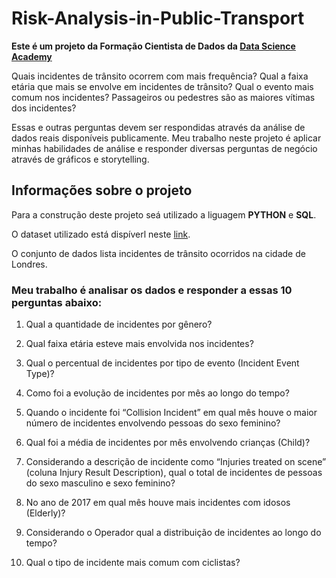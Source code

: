 # Risk-Analysis-in-Public-Transport
**Este é um projeto da Formação Cientista de Dados da [Data Science Academy](https://www.datascienceacademy.com.br/)**

Quais incidentes de trânsito ocorrem com mais frequência? Qual a faixa etária que mais se envolve em incidentes de trânsito? Qual o evento mais comum nos incidentes? Passageiros ou pedestres são as maiores vítimas dos incidentes?

Essas e outras perguntas devem ser respondidas através da análise de dados reais disponíveis publicamente. Meu trabalho neste projeto é aplicar minhas habilidades de análise e responder diversas perguntas de negócio através de gráficos e storytelling.

## Informações sobre o projeto
Para a construção deste projeto seá utilizado a liguagem **PYTHON** e **SQL**.

O dataset utilizado está dispíverl neste [link](https://data.world/makeovermonday/2018w51).

O conjunto de dados lista incidentes de trânsito ocorridos na cidade de
Londres.

### **Meu trabalho é analisar os dados e responder a essas 10 perguntas abaixo**:

1. Qual a quantidade de incidentes por gênero?

2. Qual faixa etária esteve mais envolvida nos incidentes?

3. Qual o percentual de incidentes por tipo de evento (Incident Event
Type)?

4. Como foi a evolução de incidentes por mês ao longo do tempo?

5. Quando o incidente foi “Collision Incident” em qual mês houve o maior
número de incidentes envolvendo pessoas do sexo feminino?

6. Qual foi a média de incidentes por mês envolvendo crianças (Child)?

7. Considerando a descrição de incidente como “Injuries treated on scene”
(coluna Injury Result Description), qual o total de incidentes de pessoas
do sexo masculino e sexo feminino?

8. No ano de 2017 em qual mês houve mais incidentes com idosos
(Elderly)?

9. Considerando o Operador qual a distribuição de incidentes ao longo do
tempo?

10. Qual o tipo de incidente mais comum com ciclistas?

